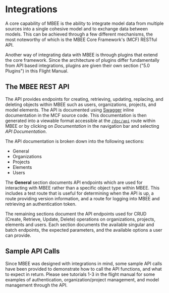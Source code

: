 # Integrations

A core capability of MBEE is the ability to integrate model data from multiple
sources into a single cohesive model and to exchange data between models. This
can be achieved through a few different mechanisms, the most noteworthy of
which is the MBEE Core Framework's (MCF) RESTful API.

Another way of integrating data with MBEE is through plugins that extend the
core framework. Since the architecture of plugins differ fundamentally from API
based integrations, plugins are given their own section ("5.0 Plugins") in this
Flight Manual.

## The MBEE REST API

The API provides endpoints for creating, retrieving, updating, replacing, and
deleting objects within MBEE such as users, organizations, projects, and
model elements. The API is documented using [Swagger](https://swagger.io/)
inline documentation in the MCF source code. This documentation is then
generated into a viewable format accessible at the [`/doc/api`](/doc/api) route
within MBEE or by clicking on *Documentation* in the navigation bar and
selecting *API Documentation*.

The API documentation is broken down into the following sections:

- General
- Organizations
- Projects
- Elements
- Users

The **General** section documents API endpoints which are used for interacting
with MBEE rather than a specific object type within MBEE. This includes a test
route that is useful for determining when the API is up, a route providing
version information, and a route for logging into MBEE and retrieving an
authentication token.

The remaining sections document the API endpoints used for CRUD (Create,
Retrieve, Update, Delete) operations on organizations, projects, elements and
users. Each section documents the available singular and batch endpoints, the
expected parameters, and the available options a user can provide.

## Sample API Calls

Since MBEE was designed with integrations in mind, some sample API calls have
been provided to demonstrate how to call the API functions, and what to expect
in return. Please see tutorials 1-3 in the flight manual for some examples of
authentication, organization/project management, and model management through
the API.




